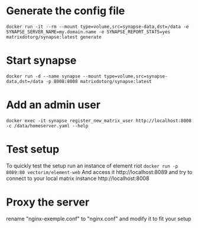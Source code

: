 # Generate the config file
`docker run -it --rm --mount type=volume,src=synapse-data,dst=/data -e SYNAPSE_SERVER_NAME=my.domain.name -e SYNAPSE_REPORT_STATS=yes matrixdotorg/synapse:latest generate`

# Start synapse
`docker run -d --name synapse --mount type=volume,src=synapse-data,dst=/data -p 8008:8008 matrixdotorg/synapse:latest`

# Add an admin user
`docker exec -it synapse register_new_matrix_user http://localhost:8008 -c /data/homeserver.yaml --help`

# Test setup
To quickly test the setup run an instance of element riot
`docker run -p 8089:80 vectorim/element-web`
And access it http://localhost:8089 and try to connect to your local matrix instance http://localhost:8008

# Proxy the server
rename "nginx-exemple.conf" to "nginx.conf" and modify it to fit your setup